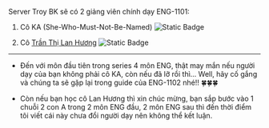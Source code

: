 Server Troy BK sẽ có 2 giảng viên chính dạy ENG-1101:

1. Cô KA (She-Who-Must-Not-Be-Named) ![Static Badge](https://img.shields.io/badge/SUCK-black?style=flat-square&color=%23ce1628)

2. Cô [Trần Thị Lan Hương](https://www.is.vnu.edu.vn/ths-tran-thi-lan-huong/) ![Static Badge](https://img.shields.io/badge/PEAK-black?style=flat-square&color=%234CAF50)

---

- Đến với môn đầu tiên trong series 4 môn ENG, thật may mắn nếu người dạy của bạn không phải cô KA, còn nếu đã lỡ rồi thì... Well, hãy cố gắng và chúng ta sẽ gặp lại trong guide của ENG-1102 nhé!! 🍀🍀🍀 

- Còn nếu bạn học cô Lan Hương thì xin chúc mừng, bạn sắp bước vào 1 chuỗi 2 con A trong 2 môn ENG đầu, 2 môn ENG sau thì đến thời điểm tôi viết cái này chưa đổi người dạy nên không thể kết luận.
